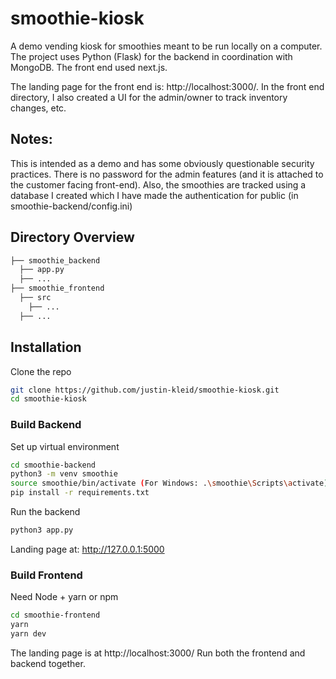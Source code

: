 # smoothie-kiosk

A demo vending kiosk for smoothies meant to be run locally on a computer. The project uses Python (Flask) for the backend in coordination with MongoDB. The front end used next.js.

The landing page for the front end is: http://localhost:3000/. In the front end directory, I also created a UI for the admin/owner to track inventory changes, etc.

## Notes:

This is intended as a demo and has some obviously questionable security practices. There is no password for the admin features (and it is attached to the customer facing front-end). Also, the smoothies are tracked using a database I created which I have made the authentication for public (in smoothie-backend/config.ini)

## Directory Overview

```bash
├── smoothie_backend
  ├── app.py
  ├── ...
├── smoothie_frontend
  ├── src
    ├── ...
  ├── ...
```

## Installation

Clone the repo

```bash
git clone https://github.com/justin-kleid/smoothie-kiosk.git
cd smoothie-kiosk
```

### Build Backend

Set up virtual environment

```bash
cd smoothie-backend
python3 -m venv smoothie
source smoothie/bin/activate (For Windows: .\smoothie\Scripts\activate)
pip install -r requirements.txt
```

Run the backend

```bash
python3 app.py
```

Landing page at: http://127.0.0.1:5000

### Build Frontend

Need Node + yarn or npm

```bash
cd smoothie-frontend
yarn
yarn dev
```

The landing page is at http://localhost:3000/
Run both the frontend and backend together.
